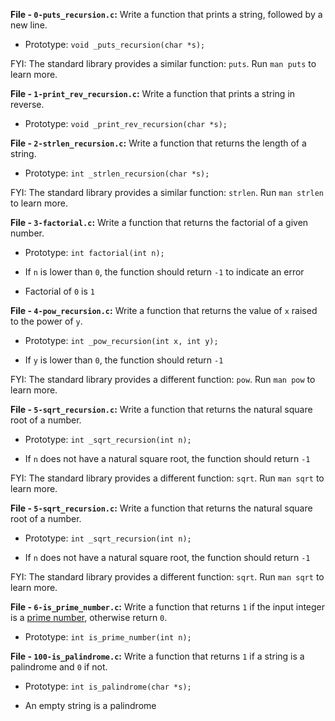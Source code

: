 **File - `0-puts_recursion.c`:** Write a function that prints a string, followed by a new line.

-   Prototype:  `void _puts_recursion(char *s);`

FYI: The standard library provides a similar function:  `puts`. Run  `man puts`  to learn more.

**File - `1-print_rev_recursion.c`:** Write a function that prints a string in reverse.

-   Prototype:  `void _print_rev_recursion(char *s);`

**File - `2-strlen_recursion.c`:** Write a function that returns the length of a string.

-   Prototype:  `int _strlen_recursion(char *s);`

FYI: The standard library provides a similar function:  `strlen`. Run  `man strlen`  to learn more.

**File - `3-factorial.c`:** Write a function that returns the factorial of a given number.

-   Prototype:  `int factorial(int n);`  
    
-   If  `n`  is lower than  `0`, the function should return  `-1`  to indicate an error  
    
-   Factorial of  `0`  is  `1`

**File - `4-pow_recursion.c`:** Write a function that returns the value of  `x`  raised to the power of  `y`.

-   Prototype:  `int _pow_recursion(int x, int y);`  
    
-   If  `y`  is lower than  `0`, the function should return  `-1`

FYI: The standard library provides a different function:  `pow`. Run  `man pow`  to learn more.

**File - `5-sqrt_recursion.c`:** Write a function that returns the natural square root of a number.

-   Prototype:  `int _sqrt_recursion(int n);`  
    
-   If  `n`  does not have a natural square root, the function should return  `-1`

FYI: The standard library provides a different function:  `sqrt`. Run  `man sqrt`  to learn more.

**File - `5-sqrt_recursion.c`:** Write a function that returns the natural square root of a number.

-   Prototype:  `int _sqrt_recursion(int n);`  
    
-   If  `n`  does not have a natural square root, the function should return  `-1`

FYI: The standard library provides a different function:  `sqrt`. Run  `man sqrt`  to learn more.

**File - `6-is_prime_number.c`:** Write a function that returns  `1`  if the input integer is a  [prime number](https://intranet.alxswe.com/rltoken/bjG_8Gu-_0rwbYA_tAv2Yw "prime number"), otherwise return  `0`.

-   Prototype:  `int is_prime_number(int n);`

**File - `100-is_palindrome.c`:** Write a function that returns  `1`  if a string is a palindrome and  `0`  if not.

-   Prototype:  `int is_palindrome(char *s);`  
    
-   An empty string is a palindrome
